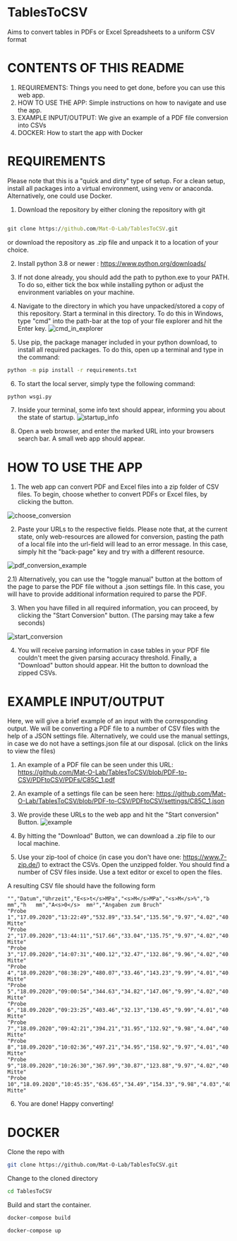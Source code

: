# TablesToCSV
Aims to convert tables in PDFs or Excel Spreadsheets to a uniform CSV format

# CONTENTS OF THIS README
1) REQUIREMENTS: Things you need to get done, before you can use this web app.
2) HOW TO USE THE APP: Simple instructions on how to navigate and use the app.
3) EXAMPLE INPUT/OUTPUT: We give an example of a PDF file conversion into CSVs
4) DOCKER: How to start the app with Docker


# REQUIREMENTS 

Please note that this is a "quick and dirty" type of setup. For a clean setup, install all packages
into a virtual environment, using venv or anaconda. Alternatively, one could use Docker. 
<br>

1) Download the repository by either cloning the repository with git

```cmd

git clone https://github.com/Mat-O-Lab/TablesToCSV.git
```

or download the repository as .zip file and unpack it to a location of your choice.


2) Install python 3.8 or newer : https://www.python.org/downloads/

3) If not done already, you should add the path to python.exe to your PATH.
   To do so, either tick the box while installing python or adjust the environment variables on your machine.
   
4) Navigate to the directory in which you have unpacked/stored a copy of this repository. Start a terminal in this directory.
To do this in Windows, type "cmd" into the path-bar at the top of your file explorer and hit the Enter key.
![cmd_in_explorer](https://user-images.githubusercontent.com/72997461/149930925-0a5ff53d-a318-4224-9b78-b14a5b7b90a3.png)

5) Use pip, the package manager included in your python download, to install all required packages. To
   do this, open up a terminal and type in the command:

```cmd
python -m pip install -r requirements.txt
```

6) To start the local server, simply type the following command:

```cmd
python wsgi.py
```
7) Inside your terminal, some info text should appear, informing you about the state of startup.
![startup_info](https://user-images.githubusercontent.com/72997461/149931849-f51123d1-2bbb-4f0d-944c-2868c11a3d4b.png)

8) Open a web browser, and enter the marked URL into your browsers search bar.
    A small web app should appear.
    
# HOW TO USE THE APP

1) The web app can convert PDF and Excel files into a zip folder of CSV files. To begin, choose whether to convert PDFs or Excel files, by clicking the button.

![choose_conversion](https://user-images.githubusercontent.com/72997461/155974816-b8325d29-dde1-4dfa-a25b-91fd4c7f973a.png)

2) Paste your URLs to the respective fields. Please note that, at the current state, only web-resources are allowed for conversion, pasting the path of a local file
into the url-field will lead to an error message. In this case, simply hit the "back-page" key and try with a different resource.

![pdf_conversion_example](https://user-images.githubusercontent.com/72997461/155974753-6aa44fe1-b4a1-4b63-b982-b1e83b88f3a1.png)

2.1) Alternatively, you can use the "toggle manual" button at the bottom of the page to parse the PDF file without a .json settings file. In this case, you will have to provide
additional information required to parse the PDF.

3) When you have filled in all required information, you can proceed, by clicking the "Start Conversion" button. (The parsing may take a few seconds)

![start_conversion](https://user-images.githubusercontent.com/72997461/155975760-d059d2ef-0fad-40e4-8cf5-2fc6b2871a7a.png)

4) You will receive parsing information in case tables in your PDF file couldn't meet the given parsing accuracy threshold. Finally, a "Download" button should
appear. Hit the button to download the zipped CSVs.

# EXAMPLE INPUT/OUTPUT

Here, we will give a brief example of an input with the corresponding output. We will be converting a PDF file
to a number of CSV files with the help of a JSON settings file. Alternatively, we could use the manual settings, in case
we do not have a settings.json file at our disposal. (click on the links to view the files)

1) An example of a PDF file can be seen under this URL:
https://github.com/Mat-O-Lab/TablesToCSV/blob/PDF-to-CSV/PDFtoCSV/PDFs/C85C_1.pdf

2) An example of a settings file can be seen here:
https://github.com/Mat-O-Lab/TablesToCSV/blob/PDF-to-CSV/PDFtoCSV/settings/C85C_1.json

3) We provide these URLs to the web app and hit the "Start conversion" Button.
![example](https://user-images.githubusercontent.com/72997461/156362496-86da985b-8bd4-4ae1-97d6-052ac01ffe7d.png)

4) By hitting the "Download" Button, we can download a .zip file to our local machine.

5) Use your zip-tool of choice (in case you don't have one: https://www.7-zip.de/) to extract the CSVs. Open the unzipped folder.
You should find a number of CSV files inside. Use a text editor or excel to open the files.

A resulting CSV file should have the following form
```text
"","Datum","Uhrzeit","E<s>t</s>MPa","<s>M</s>MPa","<s>M</s>%","b  mm","h   mm","A<s>0</s>  mm²","Angaben zum Bruch"
"Probe 1","17.09.2020","13:22:49","532.89","33.54","135.56","9.97","4.02","40.05","Bruch Mitte"
"Probe 2","17.09.2020","13:44:11","517.66","33.04","135.75","9.97","4.02","40.08","Bruch Mitte"
"Probe 3","17.09.2020","14:07:31","400.12","32.47","132.86","9.96","4.02","40.05","Bruch Mitte"
"Probe 4","18.09.2020","08:38:29","480.07","33.46","143.23","9.99","4.01","40.08","Bruch Mitte"
"Probe 5","18.09.2020","09:00:54","344.63","34.82","147.06","9.99","4.02","40.18","Bruch Mitte"
"Probe 6","18.09.2020","09:23:25","403.46","32.13","130.45","9.99","4.01","40.08","Bruch Mitte"
"Probe 7","18.09.2020","09:42:21","394.21","31.95","132.92","9.98","4.04","40.35","Bruch Mitte"
"Probe 8","18.09.2020","10:02:36","497.21","34.95","158.92","9.97","4.01","40.00","Bruch Mitte"
"Probe 9","18.09.2020","10:26:30","367.99","30.87","123.88","9.97","4.02","40.08","Bruch Mitte"
"Probe 10","18.09.2020","10:45:35","636.65","34.49","154.33","9.98","4.03","40.20","Bruch Mitte"
```

6) You are done! Happy converting!

# DOCKER
Clone the repo with 
```bash
git clone https://github.com/Mat-O-Lab/TablesToCSV.git
```
Change to the cloned directory
```bash
cd TablesToCSV
```
Build and start the container.
```bash
docker-compose build
```
```bash
docker-compose up
```
